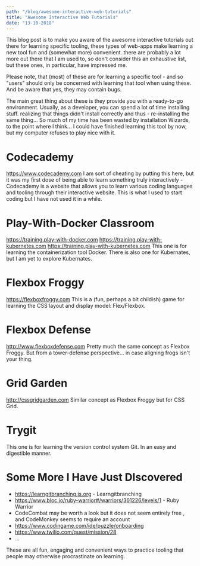 ```yaml
--- 
path: "/blog/awesome-interactive-web-tutorials"
title: "Awesome Interactive Web Tutorials" 
date: "13-10-2018" 
--- 
```


This blog post is to make you aware of the awesome interactive tutorials out there for learning specific tooling, these types of web-apps make learning a new tool fun and (somewhat more) convenient. there are probably a lot more out there that I am used to, so don't consider this an exhaustive list, but these ones, in particular, have impressed me. 

Please note, that (most) of these are for learning a specific tool - and so "users" should only be concerned with learning that tool when using these. And be aware that yes, they may contain bugs. 

The main great thing about these is they provide you with a ready-to-go environment. Usually, as a developer, you can spend a lot of time installing stuff. realizing that things didn't install correctly and thus - re-installing the same thing... So much of my time has been wasted by installation Wizards, to the point where I think... I could have finished learning this tool by now, but my computer refuses to play nice with it. 

# Codecademy 
https://www.codecademy.com 
I am sort of cheating by putting this here, but it was my first dose of being able to learn something truly interactively - Codecademy is a website that allows you to learn various coding languages and tooling through their interactive website. This is what I used to start coding but I have not used it in a while. 

# Play-With-Docker Classroom 
https://training.play-with-docker.com 
https://training.play-with-kubernetes.com https://training.play-with-kubernetes.com
This one is for learning the containerization tool Docker. There is also one for Kubernates, but I am yet to explore Kubernates. 

# Flexbox Froggy 
https://flexboxfroggy.com 
This is a (fun, perhaps a bit childish) game for learning the CSS layout and display model: Flex/Flexbox. 

# Flexbox Defense 
http://www.flexboxdefense.com 
Pretty much the same concept as Flexbox Froggy. But from a tower-defense perspective... in case aligning frogs isn't your thing. 

# Grid Garden 
http://cssgridgarden.com 
Similar concept as Flexbox Froggy but for CSS Grid. 

# Trygit 
<no-longer available but included for historical reasons in the hope that it returns>
This one is for learning the version control system Git. In an easy and digestible manner. 

# Some More I Have Just DIscovered 
* https://learngitbranching.js.org  - Learngitbranching 
* https://www.bloc.io/ruby-warrior#/warriors/361226/levels/1 - Ruby Warrior 
* CodeCombat may be worth a look but it does not seem entirely free , and CodeMonkey seems to require an account 
* https://www.codingame.com/ide/puzzle/onboarding 
* https://www.twilio.com/quest/mission/28 
* ... 

These are all fun, engaging and convenient ways to practice tooling that people may otherwise procrastinate on learning. 